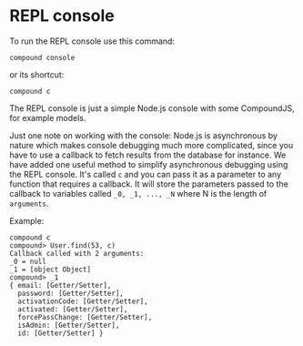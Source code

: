 # REPL console

To run the REPL console use this command:

```
compound console
```

or its shortcut:

```
compound c
```

The REPL console is   just a simple Node.js console with some CompoundJS, for example models.

Just one note on working with the console: Node.js is asynchronous by nature which makes console debugging much more complicated, since you have to use a callback to fetch results from the database for instance. We have added one useful method to simplify asynchronous debugging using the REPL console. It's called `c` and you can pass it as a parameter to any function that requires a callback. It will store the parameters passed to the callback to variables called `_0, _1, ..., _N` where N is the length of `arguments`.

Example:

```
compound c
compound> User.find(53, c)
Callback called with 2 arguments:
_0 = null
_1 = [object Object]
compound> _1
{ email: [Getter/Setter],
  password: [Getter/Setter],
  activationCode: [Getter/Setter],
  activated: [Getter/Setter],
  forcePassChange: [Getter/Setter],
  isAdmin: [Getter/Setter],
  id: [Getter/Setter] }
  
```


